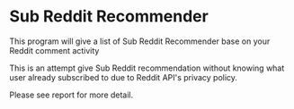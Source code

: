 # Sub Reddit Recommender

This program will give a list of Sub Reddit Recommender base on your Reddit comment activity 

This is an attempt give Sub Reddit recommendation without knowing what user already subscribed to due to Reddit API's privacy policy. 

Please see report for more detail.
